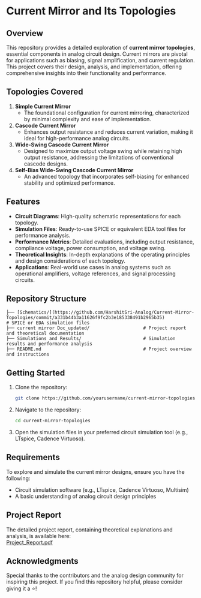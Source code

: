 # Current Mirror and Its Topologies

## Overview
This repository provides a detailed exploration of **current mirror topologies**, essential components in analog circuit design. Current mirrors are pivotal for applications such as biasing, signal amplification, and current regulation. This project covers their design, analysis, and implementation, offering comprehensive insights into their functionality and performance.

## Topologies Covered
1. **Simple Current Mirror**
   - The foundational configuration for current mirroring, characterized by minimal complexity and ease of implementation.
2. **Cascode Current Mirror**
   - Enhances output resistance and reduces current variation, making it ideal for high-performance analog circuits.
3. **Wide-Swing Cascode Current Mirror**
   - Designed to maximize output voltage swing while retaining high output resistance, addressing the limitations of conventional cascode designs.
4. **Self-Bias Wide-Swing Cascode Current Mirror**
   - An advanced topology that incorporates self-biasing for enhanced stability and optimized performance.

## Features
- **Circuit Diagrams**: High-quality schematic representations for each topology.
- **Simulation Files**: Ready-to-use SPICE or equivalent EDA tool files for performance analysis.
- **Performance Metrics**: Detailed evaluations, including output resistance, compliance voltage, power consumption, and voltage swing.
- **Theoretical Insights**: In-depth explanations of the operating principles and design considerations of each topology.
- **Applications**: Real-world use cases in analog systems such as operational amplifiers, voltage references, and signal processing circuits.

## Repository Structure
```
├── [Schematics/](https://github.com/HarshitSri-Analog/Current-Mirror-Topologies/commit/a331b44b3a11626f9fc2b3e185338491b2965b35)                                    # SPICE or EDA simulation files
├── current mirror Doc_updated/                    # Project report and theoretical documentation
├── Simulations and Results/                       # Simulation results and performance analysis
├── README.md                                      # Project overview and instructions
```

## Getting Started
1. Clone the repository:
   ```bash
   git clone https://github.com/yourusername/current-mirror-topologies.git
   ```
2. Navigate to the repository:
   ```bash
   cd current-mirror-topologies
   ```
3. Open the simulation files in your preferred circuit simulation tool (e.g., LTspice, Cadence Virtuoso).

## Requirements
To explore and simulate the current mirror designs, ensure you have the following:
- Circuit simulation software (e.g., LTspice, Cadence Virtuoso, Multisim)
- A basic understanding of analog circuit design principles

## Project Report
The detailed project report, containing theoretical explanations and analysis, is available here:  
[Project_Report.pdf](https://github.com/HarshitSri-Analog/Current-Mirror-Topologies/blob/main/Current%20Mirror%20Doc_updated.pdf)

## Acknowledgments
Special thanks to the contributors and the analog design community for inspiring this project. If you find this repository helpful, please consider giving it a ⭐!

